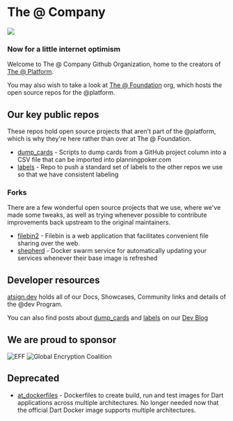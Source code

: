# The @ Company

<img src="https://atsign.dev/assets/img/@dev.png?sanitize=true">

### Now for a little internet optimism

Welcome to The @ Company Github Organization, home to the creators of
[The @ Platform](https://atsign.dev/docs/).

You may also wish to take a look at
[The @ Foundation](https://github.com/atsign-foundation/)
org, which hosts the open source repos for the @platform.

## Our key public repos

These repos hold open source projects that aren't part of the @platform,
which is why they're here rather than over at The @ Foundation.

* [dump_cards](https://github.com/atsign-company/dump_cards) -
Scripts to dump cards from a GitHub project column into a CSV file that can
be imported into planningpoker.com
* [labels](https://github.com/atsign-company/labels) -
Repo to push a standard set of labels to the other repos we use so that we
have consistent labeling

### Forks

There are a few wonderful open source projects that we use, where we've made
some tweaks, as well as trying whenever possible to contribute improvements
back upstream to the original maintainers.

* [filebin2](https://github.com/atsign-company/filebin2) -
Filebin is a web application that facilitates convenient file sharing over the
web.
* [shepherd](https://github.com/atsign-company/shepherd) -
Docker swarm service for automatically updating your services whenever their
base image is refreshed

## Developer resources

[atsign.dev](https://atsign.dev) holds all of our Docs, Showcases, Community
links and details of the @dev Program.

You can also find posts about
[dump_cards](https://blog.atsign.dev/planning-poker-without-copypaste-ckpfmtucu05a63as1gzwvhviv)
and [labels](https://blog.atsign.dev/managing-github-labels-cknkggyk600utcqs144h8apz9)
on our [Dev Blog](https://blog.atsign.dev/)

## We are proud to sponsor

![EFF](https://atsign.dev/landing_page/2021-org-member-badge.png)
![Global Encryption Coalition](https://atsign.dev/landing_page/GEC-graphics-01.png)

## Deprecated

* [at_dockerfiles](https://github.com/atsign-company/at_dockerfiles) -
Dockerfiles to create build, run and test images for Dart applications across
multiple architectures. No longer needed now that the official Dart Docker
image supports multiple architectures.